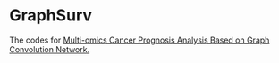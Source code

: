 # GraphSurv
The codes for [Multi-omics Cancer Prognosis Analysis Based on Graph Convolution Network.](https://www.researchgate.net/profile/Yuedong-Yang-2/publication/357855875_Multi-omics_Cancer_Prognosis_Analysis_Based_on_Graph_Convolution_Network/links/63587c8c12cbac6a3ef904e5/Multi-omics-Cancer-Prognosis-Analysis-Based-on-Graph-Convolution-Network.pdf)
